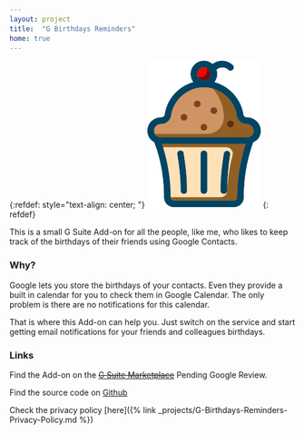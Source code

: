 ```yaml
---
layout: project
title:  "G Birthdays Reminders"
home: true
---
```


{:refdef: style="text-align: center; "}
![image](/assets/images/cupcake.png)
{: refdef}

This is a small G Suite Add-on for all the people, like me, who likes to keep track of the birthdays of their friends using Google Contacts.

### Why?

Google lets you store the birthdays of your contacts. Even they provide a built in calendar for you to check them in Google Calendar. The only problem is there are no notifications for this calendar.

That is where this Add-on can help you. Just switch on the service and start getting email notifications for your friends and colleagues birthdays.

### Links

Find the Add-on on the ~~[G Suite Marketplace]()~~ Pending Google Review.

Find the source code on [Github](https://github.com/manglaneso/G-Birthdays-Reminders)

Check the privacy policy [here]({% link _projects/G-Birthdays-Reminders-Privacy-Policy.md %})